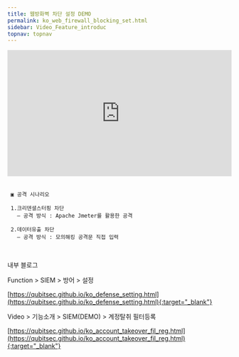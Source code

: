 ```yaml
---
title: 웹방화벽 차단 설정 DEMO
permalink: ko_web_firewall_blocking_set.html
sidebar: Video_Feature_introduc
topnav: topnav
---
```


<style>.embed-container { position: relative; padding-bottom: 56.25%; height: 0; overflow: hidden; max-width: 100%; } .embed-container iframe, .embed-container object, .embed-container embed { position: absolute; top: 0; left: 0; width: 100%; height: 100%; }</style><div class='embed-container'><iframe src='https://www.youtube.com/embed/sDssT98NCg0' frameborder='0' allowfullscreen></iframe></div>

<br />

     ▣ 공격 시나리오
     
     1.크리덴셜스터핑 차단
       – 공격 방식 : Apache Jmeter를 활용한 공격
     
     2.데이터유출 차단
       – 공격 방식 : 모의해킹 공격문 직접 입력

<br />

내부 블로그  

Function > SIEM > 방어 > 설정

[https://qubitsec.github.io/ko_defense_setting.html](https://qubitsec.github.io/ko_defense_setting.html){:target="_blank"}

Video > 기능소개 > SIEM(DEMO) > 계정탈취 필터등록

[https://qubitsec.github.io/ko_account_takeover_fil_reg.html](https://qubitsec.github.io/ko_account_takeover_fil_reg.html){:target="_blank"}